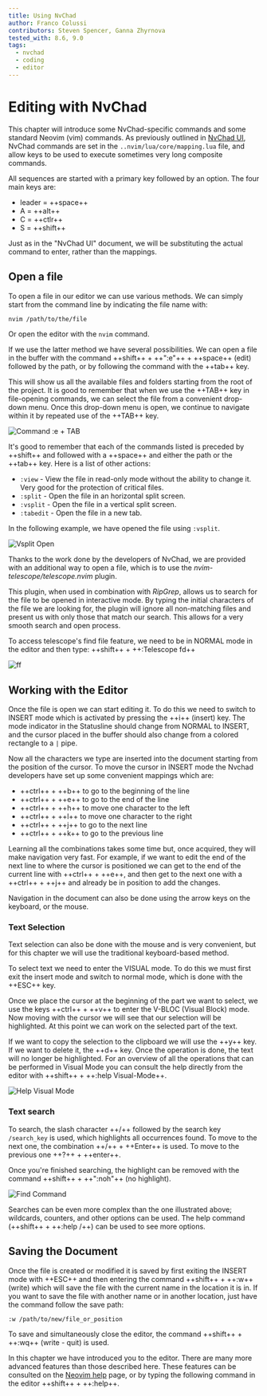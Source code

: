 ```yaml
---
title: Using NvChad
author: Franco Colussi
contributors: Steven Spencer, Ganna Zhyrnova
tested_with: 8.6, 9.0
tags:
  - nvchad
  - coding
  - editor
---
```


# Editing with NvChad

This chapter will introduce some NvChad-specific commands and some standard Neovim (vim) commands.  As previously outlined in [NvChad UI](nvchad_ui.md), NvChad commands are set in the `..nvim/lua/core/mapping.lua` file, and allow keys to be used to execute sometimes very long composite commands.

All sequences are started with a primary key followed by an option. The four main keys are:

* leader = ++space++
* A = ++alt++
* C = ++ctlr++
* S = ++shift++

Just as in the "NvChad UI" document, we will be substituting the actual command to enter, rather than the mappings.

## Open a file

To open a file in our editor we can use various methods. We can simply start from the command line by indicating the file name with:

```bash
nvim /path/to/the/file
```

Or open the editor with the `nvim` command.

If we use the latter method we have several possibilities. We can open a file in the buffer with the command ++shift++ + ++":e"++ + ++space++ (edit) followed by the path, or by following the command with the ++tab++ key.

This will show us all the available files and folders starting from the root of the project. It is good to remember that when we use the ++TAB++ key in file-opening commands, we can select the file from a convenient drop-down menu. Once this drop-down menu is open, we continue to navigate within it by repeated use of the ++TAB++ key.

![Command :e + TAB](../images/e_tab_command.png)

It's good to remember that each of the commands listed is preceded by ++shift++ and followed with a ++space++ and either the path or the ++tab++ key. Here is a list of other actions:

* `:view` - View the file in read-only mode without the ability to change it. Very good for the protection of critical files.
* `:split` - Open the file in an horizontal split screen.
* `:vsplit` - Open the file in  a vertical split screen.
* `:tabedit` - Open the file in a new tab.

In the following example, we have opened the file using `:vsplit`.

![Vsplit Open](../images/vsplit_open.png)

Thanks to the work done by the developers of NvChad, we are provided with an additional way to open a file, which is to use the *nvim-telescope/telescope.nvim* plugin.

This plugin, when used in combination with *RipGrep*, allows us to search for the file to be opened in interactive mode. By typing the initial characters of the file we are looking for, the plugin will ignore all non-matching files and present us with only those that match our search. This allows for a very smooth search and open process.

To access telescope's find file feature, we need to be in NORMAL mode in the editor and then type: ++shift++ + ++:Telescope fd++

![<leader>ff](../images/leader_ff.png)

## Working with the Editor

Once the file is open we can start editing it. To do this we need to switch to INSERT mode which is activated by pressing the ++i++ (insert) key. The mode indicator in the Statusline should change from NORMAL to INSERT, and the cursor placed in the buffer should also change from a colored rectangle to a `|` pipe.

Now all the characters we type are inserted into the document starting from the position of the cursor. To move the cursor in INSERT mode the Nvchad developers have set up some convenient mappings which are:

* ++ctrl++ + ++b++ to go to the beginning of the line
* ++ctrl++ + ++e++ to go to the end of the line
* ++ctrl++ + ++h++ to move one character to the left
* ++ctrl++ + ++l++ to move one character to the right
* ++ctrl++ + ++j++ to go to the next line
* ++ctrl++ + ++k++ to go to the previous line

Learning all the combinations takes some time but, once acquired, they will make navigation very fast. For example, if we want to edit the end of the next line to where the cursor is positioned we can get to the end of the current line with ++ctrl++ + ++e++, and then get to the next one with a ++ctrl++ + ++j++ and already be in position to add the changes.

Navigation in the document can also be done using the arrow keys on the keyboard, or the mouse.

### Text Selection

Text selection can also be done with the mouse and is very convenient, but for this chapter we will use the traditional keyboard-based method.

To select text we need to enter the VISUAL mode. To do this we must first exit the insert mode and switch to normal mode, which is done with the ++ESC++ key.

Once we place the cursor at the beginning of the part we want to select, we use the keys ++ctrl++ + ++v++ to enter the V-BLOC (Visual Block) mode. Now moving with the cursor we will see that our selection will be highlighted. At this point we can work on the selected part of the text.

If we want to copy the selection to the clipboard we will use the ++y++ key. If we want to delete it, the ++d++ key. Once the operation is done, the text will no longer be highlighted. For an overview of all the operations that can be performed in Visual Mode you can consult the help directly from the editor with ++shift++ + ++:help Visual-Mode++.

![Help Visual Mode](../images/help_visual_mode.png)

### Text search

To search, the slash character ++/++ followed by the search key `/search_key` is used, which highlights all occurrences found. To move to the next one, the combination ++/++ + ++Enter++ is used. To move to the previous one ++?++ + ++enter++.

Once you're finished searching, the highlight can be removed with the command ++shift++ + ++":noh"++ (no highlight).

![Find Command](../images/find_command.png)

Searches can be even more complex than the one illustrated above; wildcards, counters, and other options can be used. The help command (++shift++ + ++:help /++) can be used to see more options.

## Saving the Document

Once the file is created or modified it is saved by first exiting the INSERT mode with ++ESC++ and then entering the command  ++shift++ + ++:w++ (write) which will save the file with the current name in the location it is in. If you want to save the file with another name or in another location, just have the command follow the save path:

```text
:w /path/to/new/file_or_position
```

To save and simultaneously close the editor, the command ++shift++ + ++:wq++ (write - quit) is used.

In this chapter we have introduced you to the editor. There are many more advanced features than those described here. These features can be consulted on the [Neovim help](https://neovim.io/doc/user/) page, or by typing the following command in the editor ++shift++ + ++:help++.
